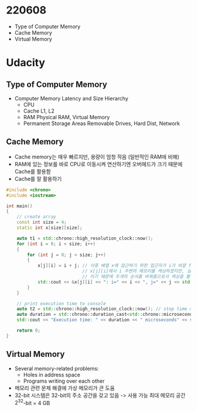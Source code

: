 # 220608


* Type of Computer Memory
* Cache Memory
* Virtual Memory
<!--more-->
# Udacity
## Type of Computer Memory
* Computer Memory Latency and Size Hierarchy
    * CPU
    * Cache L1, L2
    * RAM Physical RAM, Virtual Memory
    * Permanent Storage Areas Removable Drives, Hard Dist, Network

## Cache Memory
* Cache memory는 매우 빠르지만, 용량이 엄청 작음 (일반적인 RAM에 비해)
* RAM에 있는 정보를 바로 CPU로 이동시켜 연산하기엔 오버헤드가 크기 때문에 Cache를 활용함
* Cache를 잘 활용하기
```cpp
#include <chrono>
#include <iostream>

int main()
{
    // create array 
    const int size = 4;
    static int x[size][size];

    auto t1 = std::chrono::high_resolution_clock::now();
    for (int i = 0; i < size; i++)
    {
        for (int j = 0; j < size; j++)
        {
            x[j][i] = i + j; // 이중 배열 x에 접근하기 위한 접근자가 i가 바깥 for-loop, j가 안쪽 for-loop
            				 // x[j][i]에서 i 주변의 메모리를 캐싱하겠지만, 실제 반복되는 for-loop는 j
            				 // 이기 때문에 두개의 순서를 바꿔줌으로서 캐싱을 활용한 수행속도를 빠르게 할 								 //수 있다.
            std::cout << &x[j][i] << ": i=" << i << ", j=" << j << std::endl;
        }
    }

    // print execution time to console
    auto t2 = std::chrono::high_resolution_clock::now(); // stop time measurement
    auto duration = std::chrono::duration_cast<std::chrono::microseconds>(t2 - t1).count();
    std::cout << "Execution time: " << duration << " microseconds" << std::endl;

    return 0;
}
```

## Virtual Memory
* Several memory-related problems:
	* Holes in address space
	* Programs writing over each other
* 메모리 관련 문제 해결에 가상 메모리가 큰 도움
* 32-bit 시스템은 32-bit의 주소 공간을 갖고 있음 -> 사용 가능 최대 메모리 공간 $2^{32}$-bit = 4 GB




